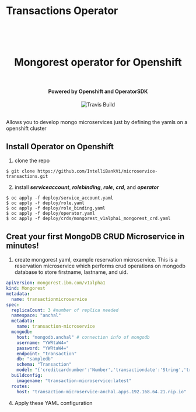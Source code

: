# Transactions Operator
<h1 align="center">
  <br>
 
  <br>
      Mongorest operator for Openshift
  <br>
  <br>
</h1>

<h4 align="center">Powered by Openshift and OperatorSDK</h4>

<p align="center">
  <a>
    <img src="https://img.shields.io/travis/keppel/lotion/master.svg"
         alt="Travis Build">
  </a>
</p>
<br>
Allows you to develop mongo microservices just by defining the yamls on a openshift cluster 

## Install Operator on Openshift

1. clone the repo
```
$ git clone https://github.com/IntelliBankVi/microservice-transactions.git
```
2. install ***serviceaccount***, ***rolebinding***, ***role***, ***crd***, and ***operator***
```
$ oc apply -f deploy/service_account.yaml
$ oc apply -f deploy/role.yaml
$ oc apply -f deploy/role_binding.yaml
$ oc apply -f deploy/operator.yaml
$ oc apply -f deploy/crds/mongorest_v1alpha1_mongorest_crd.yaml
```
## Creat your first MongoDB CRUD Microservice in minutes!
1. create mongorest yaml, example reservation microservice. This is a reservation microservice which performs crud operations on mongodb database to store firstname,  lastname, and uid. 
``` YAML
apiVersion: mongorest.ibm.com/v1alpha1
kind: Mongorest
metadata:
  name: transactionmicroservice
spec:
  replicaCount: 3 #number of replica needed
  namespace: "anchal"
  metadata:
    name: transaction-microservice
  mongodb: 
    host: "mongodb.anchal" # connection info of mongodb
    username: "YWRtaW4="
    password: "YWRtaW4="
    endpoint: "transaction"
    db: "sampledb"
    schema: "Transaction"
    model: "{'creditcardnumber':'Number','transactiondate':'String','transactiontime':'String','vendor':'String','vendortype':'String' ,'totalprice':'Number'}" # model of your mongo schema
  buildconfig: 
    imagename: "transaction-microservice:latest"
  routes:
    host: "transaction-microservice-anchal.apps.192.168.64.21.nip.io"  # application route
```
4. Apply these YAML configuration
